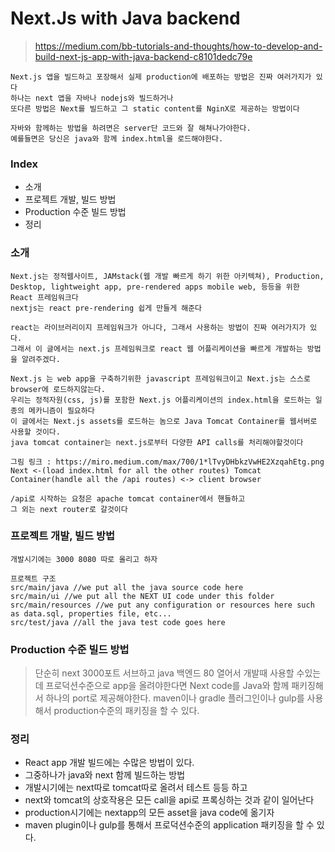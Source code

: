 # Next.Js with Java backend
> https://medium.com/bb-tutorials-and-thoughts/how-to-develop-and-build-next-js-app-with-java-backend-c8101dedc79e

```
Next.js 앱을 빌드하고 포장해서 실제 production에 배포하는 방법은 진짜 여러가지가 있다
하나는 next 앱을 자바나 nodejs와 빌드하거나 
또다른 방법은 Next를 빌드하고 그 static content를 NginX로 제공하는 방법이다 

자바와 함께하는 방법을 하려면은 server단 코드와 잘 해쳐나가야한다. 
예를들면은 당신은 java와 함께 index.html을 로드해야한다.
```

### Index
* 소개
* 프로젝트 개발, 빌드 방법
* Production 수준 빌드 방법
* 정리

### 소개
```
Next.js는 정적웹사이트, JAMstack(웹 개발 빠르게 하기 위한 아키텍쳐), Production, Desktop, lightweight app, pre-rendered apps mobile web, 등등을 위한 React 프레임워크다
nextjs는 react pre-rendering 쉽게 만들게 해준다

react는 라이브러리이지 프레임워크가 아니다, 그래서 사용하는 방법이 진짜 여러가지가 있다. 
그래서 이 글에서는 next.js 프레임워크로 react 웹 어플리케이션을 빠르게 개발하는 방법을 알려주겠다.

Next.js 는 web app을 구축하기위한 javascript 프레임워크이고 Next.js는 스스로 browser에 로드하지않는다.
우리는 정적자원(css, js)를 포함한 Next.js 어플리케이션의 index.html을 로드하는 일종의 메카니즘이 필요하다 
이 글에서는 Next.js assets를 로드하는 놈으로 Java Tomcat Container를 웹서버로 사용할 것이다.
java tomcat container는 next.js로부터 다양한 API calls를 처리해야할것이다

그림 링크 : https://miro.medium.com/max/700/1*lTvyDHbkzVwHE2XzqahEtg.png
Next <-(load index.html for all the other routes) Tomcat Container(handle all the /api routes) <-> client browser

/api로 시작하는 요청은 apache tomcat container에서 핸들하고
그 외는 next router로 갈것이다

```


### 프로젝트 개발, 빌드 방법
```
개발시기에는 3000 8080 따로 올리고 하자

프로젝트 구조
src/main/java //we put all the java source code here
src/main/ui //we put all the NEXT UI code under this folder
src/main/resources //we put any configuration or resources here such as data.sql, properties file, etc...
src/test/java //all the java test code goes here

```



### Production 수준 빌드 방법
> 단순히 next 3000포트 서브하고 java 백엔드 80 열어서 개발때 사용할 수있는데
> 프로덕션수준으로 app을 올려야한다면 Next code를 Java와 함께 패키징해서
> 하나의 port로 제공해야한다.
> maven이나 gradle 플러그인이나 gulp를 사용해서 production수준의 패키징을 할 수 있다.


### 정리
* React app 개발 빌드에는 수많은 방법이 있다.
* 그중하나가 java와 next 함께 빌드하는 방법
* 개발시기에는 next따로 tomcat따로 올려서 테스트 등등 하고
* next와 tomcat의 상호작용은 모든 call을 api로 프록싱하는 것과 같이 일어난다
* production시기에는 nextapp의 모든 asset을 java code에 옮기자
* maven plugin이나 gulp를 통해서 프로덕션수준의 application 패키징을 할 수 있다.